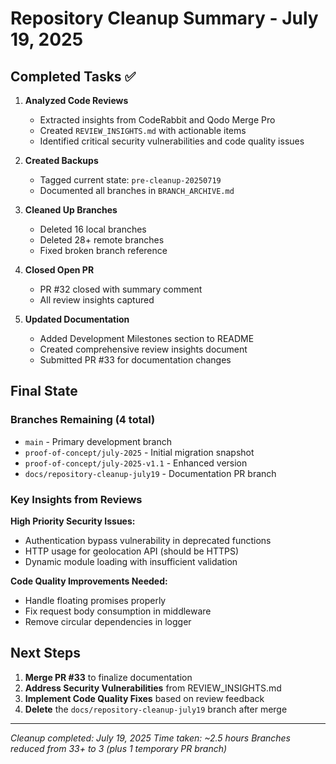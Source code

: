 # Repository Cleanup Summary - July 19, 2025

## Completed Tasks ✅

1. **Analyzed Code Reviews**
   - Extracted insights from CodeRabbit and Qodo Merge Pro
   - Created `REVIEW_INSIGHTS.md` with actionable items
   - Identified critical security vulnerabilities and code quality issues

2. **Created Backups**
   - Tagged current state: `pre-cleanup-20250719`
   - Documented all branches in `BRANCH_ARCHIVE.md`

3. **Cleaned Up Branches**
   - Deleted 16 local branches
   - Deleted 28+ remote branches
   - Fixed broken branch reference

4. **Closed Open PR**
   - PR #32 closed with summary comment
   - All review insights captured

5. **Updated Documentation**
   - Added Development Milestones section to README
   - Created comprehensive review insights document
   - Submitted PR #33 for documentation changes

## Final State

### Branches Remaining (4 total)
- `main` - Primary development branch
- `proof-of-concept/july-2025` - Initial migration snapshot
- `proof-of-concept/july-2025-v1.1` - Enhanced version
- `docs/repository-cleanup-july19` - Documentation PR branch

### Key Insights from Reviews

**High Priority Security Issues:**
- Authentication bypass vulnerability in deprecated functions
- HTTP usage for geolocation API (should be HTTPS)
- Dynamic module loading with insufficient validation

**Code Quality Improvements Needed:**
- Handle floating promises properly
- Fix request body consumption in middleware
- Remove circular dependencies in logger

## Next Steps

1. **Merge PR #33** to finalize documentation
2. **Address Security Vulnerabilities** from REVIEW_INSIGHTS.md
3. **Implement Code Quality Fixes** based on review feedback
4. **Delete** the `docs/repository-cleanup-july19` branch after merge

---
*Cleanup completed: July 19, 2025*
*Time taken: ~2.5 hours*
*Branches reduced from 33+ to 3 (plus 1 temporary PR branch)*